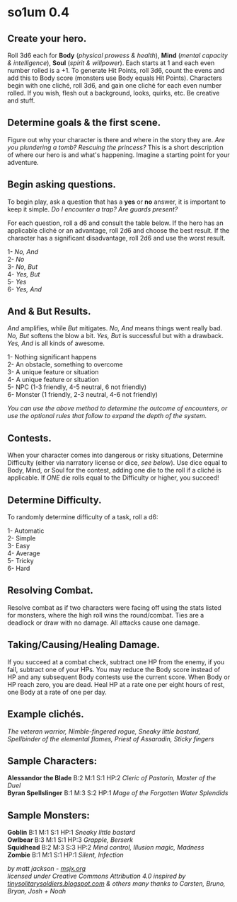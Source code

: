 # so1um 0.4

## Create your hero.

Roll 3d6 each for **Body** (*physical prowess & health*), **Mind** (*mental capacity & intelligence*), **Soul** (*spirit & willpower*). Each starts at 1 and each even number rolled is a +1. To generate Hit Points, roll 3d6, count the evens and add this to Body score (monsters use Body equals Hit Points). Characters begin with one cliché, roll 3d6, and gain one cliché for each even number rolled. If you wish, flesh out a background, looks, quirks, etc. Be creative and stuff.

## Determine goals & the first scene.

Figure out why your character is there and where in the story they are. *Are you plundering a tomb? Rescuing the princess?* This is a short description of where our hero is and what's happening. Imagine a starting point for your adventure.

## Begin asking questions.

To begin play, ask a question that has a **yes** or **no** answer, it is important to keep it simple. *Do I encounter a trap? Are guards present?*

For each question, roll a d6 and consult the table below. If the hero has an applicable cliché or an advantage, roll 2d6 and choose the best result. If the character has a significant disadvantage, roll 2d6 and use the worst result.

1- *No, And*  
2- *No*  
3- *No, But*  
4- *Yes, But*  
5- *Yes*  
6- *Yes, And*

## And & But Results.

*And* amplifies, while *But* mitigates. *No, And* means things went really bad. *No, But* softens the blow a bit. *Yes, But* is successful but with a drawback. *Yes, And* is all kinds of awesome.

1- Nothing significant happens  
2- An obstacle, something to overcome  
3- A unique feature or situation  
4- A unique feature or situation  
5- NPC (1-3 friendly, 4-5 neutral, 6 not friendly)  
6- Monster (1 friendly, 2-3 neutral, 4-6 not friendly)

*You can use the above method to determine the outcome of encounters, or use the optional rules that follow to expand the depth of the system.*

## Contests.

When your character comes into dangerous or risky situations, Determine Difficulty (either via narratory license or dice, *see below*). Use dice equal to Body, Mind, or Soul for the contest, adding one die to the roll if a cliché is applicable. If *ONE* die rolls equal to the Difficulty or higher, you succeed!

## Determine Difficulty.

To randomly determine difficulty of a task, roll a d6:

1- Automatic  
2- Simple  
3- Easy  
4- Average  
5- Tricky  
6- Hard

## Resolving Combat.

Resolve combat as if two characters were facing off using the stats listed for monsters, where the high roll wins the round/combat. Ties are a deadlock or draw with no damage. All attacks cause one damage.

## Taking/Causing/Healing Damage.

If you succeed at a combat check, subtract one HP from the enemy, if you fail, subtract one of your HPs. You may reduce the Body score instead of HP and any subsequent Body contests use the current score. When Body or HP reach zero, you are dead. Heal HP at a rate one per eight hours of rest, one Body at a rate of one per day.

## Example clichés.

*The veteran warrior, Nimble-fingered rogue, Sneaky little bastard, Spellbinder of the elemental flames, Priest of Assaradin, Sticky fingers*

## Sample Characters:

**Alessandor the Blade** B:2 M:1 S:1 HP:2 *Cleric of Pastorin, Master of the Duel*  
**Byran Spellslinger** B:1 M:3 S:2 HP:1 *Mage of the Forgotten Water Splendids*

## Sample Monsters:

**Goblin** B:1 M:1 S:1 HP:1 *Sneaky little bastard*  
**Owlbear** B:3 M:1 S:1 HP:3 *Grapple, Berserk*  
**Squidhead** B:2 M:3 S:3 HP:2 *Mind control, Illusion magic, Madness*  
**Zombie** B:1 M:1 S:1 HP:1 *Silent, Infection*

*by matt jackson - [msjx.org](http://msjx.org)  
licensed under Creative Commons Attribution 4.0 inspired by [tinysolitarysoldiers.blogspot.com](http://tinysolitarysoldiers.blogspot.com) & others many thanks to Carsten, Bruno, Bryan, Josh + Noah*
